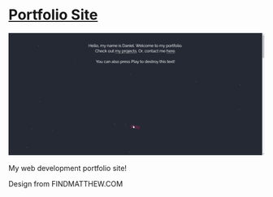 # [Portfolio Site](danielfirpo.com)
![](gbXMNmuxYf.gif)

 My web development portfolio site!
 
 Design from FINDMATTHEW.COM

